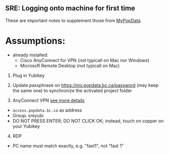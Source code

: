 

## SRE: Logging onto machine for first time

These are important notes to supplement those from [MyPopData](https://my.popdata.bc.ca/html/SRE/mac/connecting.html)

# Assumptions: 
- already installed: 
    - Cisco AnyConnect for VPN (not typicall on Mac nor Windows)
    - Microsoft Remote Desktop (not typicall on Mac)


1. Plug in Yubikey

2. Update passphrase on https://my.popdata.bc.ca/password (may keep the same one) to synchronize the activated project folder

3. AnyConnect VPN [see more details](https://my.popdata.bc.ca/html/SRE/mac/connecting.html)

  - ```access.popdata.bc.ca``` as address
  - Group: sreyubi
  - DO NOT PRESS ENTER; DO NOT CLICK OK; instead, touch on copper on your Yubikey

4. RDP
  - PC name must match exactly, e.g. "fast1", not "fast 1"

 

